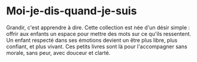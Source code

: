 # Moi-je-dis-quand-je-suis
Grandir, c'est apprendre à dire. Cette collection est née d'un désir simple : offrir aux enfants un espace pour mettre des mots sur ce qu'ils ressentent. Un enfant respecté dans ses émotions devient un être plus libre, plus confiant, et plus vivant. Ces petits livres sont là pour l'accompagner sans morale, sans peur, avec douceur et clarté.
